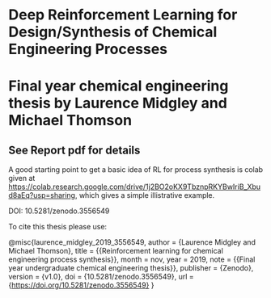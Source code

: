# Deep Reinforcement Learning for Design/Synthesis of Chemical Engineering Processes

# Final year chemical engineering thesis by Laurence Midgley and Michael Thomson

## See Report pdf for details

A good starting point to get a basic idea of RL for process synthesis is colab given at https://colab.research.google.com/drive/1j2BO2oKX9TbznpRKYBwIriB_Xbud8aEq?usp=sharing, which gives a simple illistrative example.



DOI: 10.5281/zenodo.3556549

To cite this thesis please use:

@misc{laurence_midgley_2019_3556549,
  author       = {Laurence Midgley and
                  Michael Thomson},
  title        = {{Reinforcement learning for chemical engineering 
                   process synthesis}},
  month        = nov,
  year         = 2019,
  note         = {{Final year undergraduate chemical engineering 
                   thesis}},
  publisher    = {Zenodo},
  version      = {v1.0},
  doi          = {10.5281/zenodo.3556549},
  url          = {https://doi.org/10.5281/zenodo.3556549}
}
